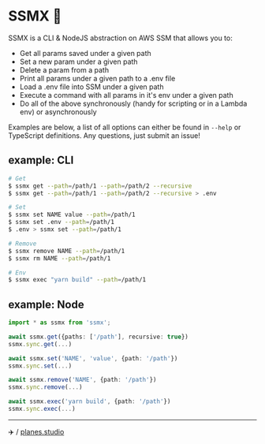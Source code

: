 # SSMX 🦾

SSMX is a CLI & NodeJS abstraction on AWS SSM that allows you to:
- Get all params saved under a given path
- Set a new param under a given path
- Delete a param from a path
- Print all params under a given path to a .env file
- Load a .env file into SSM under a given path
- Execute a command with all params in it's env under a given path
- Do all of the above synchronously (handy for scripting or in a Lambda env) or asynchronously

Examples are below, a list of all options can either be found in `--help` or
TypeScript definitions. Any questions, just submit an issue!

## example: CLI
```sh
# Get
$ ssmx get --path=/path/1 --path=/path/2 --recursive
$ ssmx get --path=/path/1 --path=/path/2 --recursive > .env

# Set
$ ssmx set NAME value --path=/path/1
$ ssmx set .env --path=/path/1
$ .env > ssmx set --path=/path/1

# Remove
$ ssmx remove NAME --path=/path/1
$ ssmx rm NAME --path=/path/1

# Env
$ ssmx exec "yarn build" --path=/path/1
```

## example: Node
```ts
import * as ssmx from 'ssmx';

await ssmx.get({paths: ['/path'], recursive: true})
ssmx.sync.get(...)

await ssmx.set('NAME', 'value', {path: '/path'})
ssmx.sync.set(...)

await ssmx.remove('NAME', {path: '/path'})
ssmx.sync.remove(...)

await ssmx.exec('yarn build', {path: '/path'})
ssmx.sync.exec(...)
```

---

✈️ / [planes.studio](https://planes.studio)
